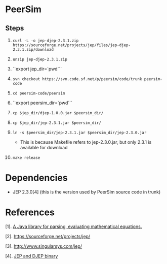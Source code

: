 # PeerSim

## Steps

  1. `curl -L -o jep-djep-2.3.1.zip https://sourceforge.net/projects/jep/files/jep-djep-2.3.1.zip/download`

  2. `unzip jep-djep-2.3.1.zip`

  3. ``export jep_dir=`pwd```

  3. `svn checkout https://svn.code.sf.net/p/peersim/code/trunk peersim-code` 

  4. `cd peersim-code/peersim`

  5. ``export peersim_dir=`pwd```

  6. `cp $jep_dir/djep-1.0.0.jar $peersim_dir/`

  7. `cp $jep_dir/jep-2.3.1.jar $peersim_dir/`

  8. `ln -s $peersim_dir/jep-2.3.1.jar $peersim_dir/jep-2.3.0.jar` 

      * This is because Makefile refers to jep-2.3.0.jar, but only 2.3.1 is available for download

  9. `make release`

# Dependencies 

  * JEP 2.3.0[4] (this is the version used by PeerSim source code in trunk)

# References

  [1]. [A Java library for parsing, evaluating mathematical equations.](https://www.singsurf.org/)

  [2]. https://sourceforge.net/projects/jep/

  [3]. http://www.singularsys.com/jep/

  [4]. [JEP and DJEP binary](https://sourceforge.net/projects/jep/files/jep-djep-2.3.1.zip/download)

